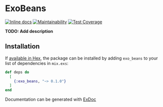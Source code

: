 # ExoBeans
[![Inline docs](http://inch-ci.org/github/tckb/exo_beans.svg)](http://inch-ci.org/github/tckb/exo_beans) [![Maintainability](https://api.codeclimate.com/v1/badges/0759c82dd6d5b65031fb/maintainability)](https://codeclimate.com/github/tckb/exo_beans/maintainability) [![Test Coverage](https://api.codeclimate.com/v1/badges/0759c82dd6d5b65031fb/test_coverage)](https://codeclimate.com/github/tckb/exo_beans/test_coverage)

**TODO: Add description**

## Installation

If [available in Hex](https://hex.pm/docs/publish), the package can be installed
by adding `exo_beans` to your list of dependencies in `mix.exs`:

```elixir
def deps do
  [
    {:exo_beans, "~> 0.1.0"}
  ]
end
```

Documentation can be generated with [ExDoc](https://github.com/elixir-lang/ex_doc)
